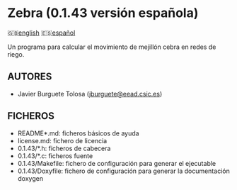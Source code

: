 Zebra (0.1.43 versión española)
==============================

:uk:[english](README.md) :es:[español](README.es.md)

Un programa para calcular el movimiento de mejillón cebra en redes de riego.

AUTORES
-------

* Javier Burguete Tolosa (jburguete@eead.csic.es)

FICHEROS
--------

* README\*.md: ficheros básicos de ayuda
* license.md: fichero de licencia
* 0.1.43/\*.h: ficheros de cabecera
* 0.1.43/\*.c: ficheros fuente
* 0.1.43/Makefile: fichero de configuración para generar el ejecutable
* 0.1.43/Doxyfile: fichero de configuración para generar la documentación doxygen
